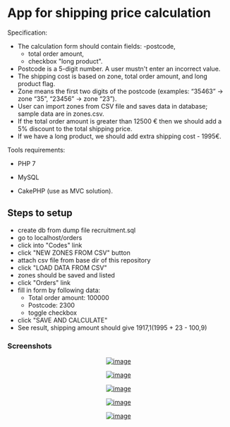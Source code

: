 # App for shipping price calculation

Specification:

- The calculation form should contain fields:
    -postcode, 
    - total order amount,
    - checkbox "long product".
- Postcode is a 5-digit number. A user mustn't enter an incorrect value.
- The shipping cost is based on zone, total order amount, and long product flag.
- Zone means the first two digits of the postcode (examples: “35463” -> zone “35”, “23456” -> zone “23”).
- User can import zones from CSV file and saves data in database; sample data are in zones.csv.
- If the total order amount is greater than 12500 € then we should add a 5% discount to the total shipping price.
- If we have a long product, we should add extra shipping cost - 1995€.


Tools requirements: 

- PHP 7 

- MySQL

- CakePHP (use as MVC solution).

## Steps to setup
- create db from dump file recruitment.sql
- go to localhost/orders
- click into "Codes" link
- click "NEW ZONES FROM CSV" button
- attach csv file from base dir of this repository
- click "LOAD DATA FROM CSV"
- zones should be saved and listed
- click "Orders" link
- fill in form by following data: 
    - Total order amount: 100000
    - Postcode: 2300
    - toggle checkbox
- click "SAVE AND CALCULATE"
- See result, shipping amount should give 1917,1(1995 + 23 - 100,9)

### Screenshots

<p align="center">
    <a href="https://i.imgur.com/n7o2C8B.png"><img src="https://i.imgur.com/n7o2C8B.png" alt="image" border="0" /></a>
</p>

<p align="center">
    <a href="https://i.imgur.com/1lI55Oh"><img src="https://i.imgur.com/1lI55Oh.png" alt="image" border="0" /></a>
</p>

<p align="center">
    <a href="https://i.imgur.com/dKKcOO8"><img src="https://i.imgur.com/dKKcOO8.png" alt="image" border="0" /></a>
</p>

<p align="center">
    <a href="https://i.imgur.com/16fGdSq"><img src="https://i.imgur.com/16fGdSq.png" alt="image" border="0" /></a>
</p>

<p align="center">
    <a href="https://i.imgur.com/M8ZEZK6"><img src="https://i.imgur.com/M8ZEZK6.png" alt="image" border="0" /></a>
</p>
